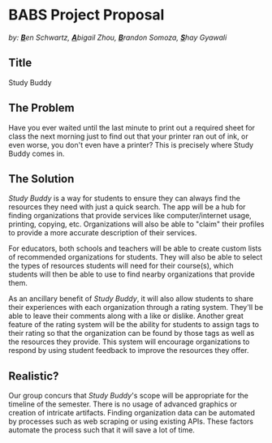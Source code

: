 # BABS Project Proposal
*by: <u>**B**</u>en Schwartz, <u>**A**</u>bigail Zhou, <u>**B**</u>randon Somoza, <u>**S**</u>hay Gyawali*

## Title
Study Buddy

## The Problem
Have you ever waited until the last minute to print out a required sheet for class the next morning just to find out that your printer ran out of ink, or even worse, you don't even have a printer? This is precisely where Study Buddy comes in. 

## The Solution
*Study Buddy* is a way for students to ensure they can always find the resources they need with just a quick search. The app will be a hub for finding organizations that provide services like computer/internet usage, printing, copying, etc. Organizations will also be able to "claim" their profiles to provide a more accurate description of their services.

For educators, both schools and teachers will be able to create custom lists of recommended organizations for students. They will also be able to select the types of resources students will need for their course(s), which students will then be able to use to find nearby organizations that provide them.

As an ancillary benefit of *Study Buddy*, it will also allow students to share their experiences with each organization through a rating system. They'll be able to leave their comments along with a like or dislike. Another great feature of the rating system will be the ability for students to assign tags to their rating so that the organization can be found by those tags as well as the resources they provide. This system will encourage organizations to respond by using student feedback to improve the resources they offer.

## Realistic?
Our group concurs that *Study Buddy*'s scope will be appropriate for the timeline of the semester. There is no usage of advanced graphics or creation of intricate artifacts. Finding organization data can be automated by processes such as web scraping or using existing APIs. These factors automate the process such that it will save a lot of time.

